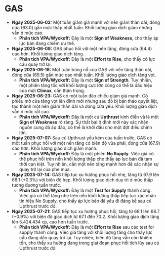 # GAS

- **Ngày 2025-06-02:** Một tuần giảm giá mạnh với nến giảm thân dài, đóng cửa (63.0) gần mức thấp nhất tuần. Khối lượng giao dịch giảm nhưng vẫn ở mức cao.
    - **Phân tích VPA/Wyckoff:** Đây là một **Sign of Weakness**, cho thấy áp lực bán đang chiếm ưu thế.
- **Ngày 2025-06-09:** GAS phục hồi với một nến tăng, đóng cửa (64.4) cao hơn. Khối lượng giao dịch tăng.
    - **Phân tích VPA/Wyckoff:** Đây là một **Effort to Rise**, cho thấy có lực cầu quay trở lại.
- **Ngày 2025-06-16:** Một tuần bùng nổ của GAS với nến tăng thân dài, đóng cửa (69.5) gần mức cao nhất tuần. Khối lượng giao dịch tăng vọt.
    - **Phân tích VPA/Wyckoff:** Đây là một **Sign of Strength**. Tuy nhiên, một phiên tăng tốc với khối lượng cực lớn cũng có thể là dấu hiệu của một **Climax**, cần thận trọng.
- **Ngày 2025-06-23:** GAS có một tuần đảo chiều giảm giá mạnh. Cổ phiếu mở cửa tăng vọt lên đỉnh mới nhưng sau đó bị bán tháo quyết liệt, tạo thành một nến giảm thân dài và đóng cửa yếu. Khối lượng giao dịch vẫn ở mức rất cao.
    - **Phân tích VPA/Wyckoff:** Đây là một cú **Upthrust** kinh điển và là một **Sign of Weakness** rõ ràng. Sự thất bại ở đỉnh mới này xác nhận nguồn cung đã áp đảo, có thể là khởi đầu cho một đợt điều chỉnh lớn.
- **Ngày 2025-07-07:** Sau cú Upthrust yếu kém của tuần trước, GAS có một tuần phục hồi với một nến tăng có biên độ vừa phải, đóng cửa (67.9) cao hơn. Khối lượng giao dịch giảm mạnh.
    - **Phân tích VPA/Wyckoff:** Đây là một phiên **No Supply**. Việc giá có thể phục hồi trên nền khối lượng thấp cho thấy áp lực bán đã tạm thời cạn kiệt. Tuy nhiên, cần một nến tăng mạnh hơn để xác nhận sự quay trở lại của phe mua.
- **Ngày 2025-07-14:** GAS tiếp tục xu hướng phục hồi nhẹ, tăng từ 67.9 lên 68.1 (+0.3%) với biên độ hẹp. Khối lượng giao dịch duy trì ở mức thấp tương đương tuần trước.
    - **Phân tích VPA/Wyckoff:** Đây là một **Test for Supply** thành công. Việc giá có thể tăng nhẹ trên nền khối lượng thấp tiếp tục xác nhận tín hiệu No Supply, cho thấy áp lực bán đã yếu đi đáng kể sau cú Upthrust trước đó.
- **Ngày 2025-07-21:** GAS tiếp tục xu hướng phục hồi, tăng từ 68.1 lên 68.7 (+0.9%) với biên độ giao dịch từ 67.1 đến 70.2. Khối lượng giao dịch tăng lên 5.424.434 cp, cao hơn tuần trước.
    - **Phân tích VPA/Wyckoff:** Đây là một **Effort to Rise** sau các test for supply thành công. Việc giá tăng với khối lượng tăng cho thấy lực cầu đang dần quay trở lại. Tuy nhiên, biên độ tăng vẫn còn khiêm tốn, cho thấy xu hướng đang trong giai đoạn phục hồi tích lũy sau cú Upthrust trước đó.


